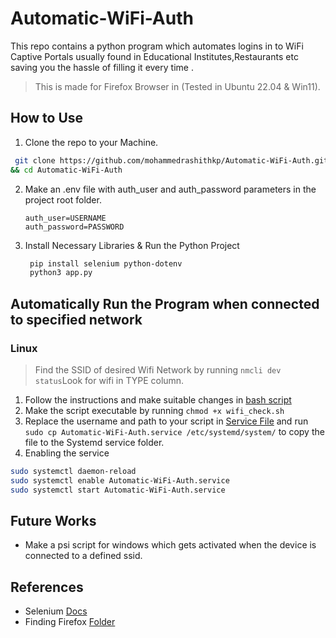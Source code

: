 # Automatic-WiFi-Auth
This repo contains a python program which automates logins in to WiFi Captive Portals usually found in Educational Institutes,Restaurants etc saving you the hassle of filling it every time .
> This is made for Firefox Browser in (Tested in Ubuntu 22.04 & Win11).
## How to Use
1. Clone the repo to your Machine.
```bash
 git clone https://github.com/mohammedrashithkp/Automatic-WiFi-Auth.git
&& cd Automatic-WiFi-Auth
``` 
2. Make an .env file with auth_user and auth_password parameters in the project root folder.
   ```env
   auth_user=USERNAME
   auth_password=PASSWORD
   ```
3. Install Necessary Libraries & Run the Python Project
   ```bash
    pip install selenium python-dotenv
    python3 app.py
   ```
## Automatically Run the Program when connected to specified  network
### Linux
> Find the SSID of desired Wifi Network by running `nmcli dev status`Look for wifi in TYPE column.
1. Follow the instructions and make suitable changes in [bash script](Templates/wifi_check.sh)
2. Make the script executable by running `chmod +x wifi_check.sh`
3. Replace the username and path to your script in [Service File](Templates/Automatic-WiFi-Auth.service) and run 
`sudo cp Automatic-WiFi-Auth.service /etc/systemd/system/` to copy the file to the Systemd service folder.
4. Enabling the service 

```bash
sudo systemctl daemon-reload
sudo systemctl enable Automatic-WiFi-Auth.service
sudo systemctl start Automatic-WiFi-Auth.service
```

## Future Works
- Make a psi script for windows  which gets activated when the device is connected to a defined ssid.
## References
- Selenium [Docs](https://www.selenium.dev/documentation/)
- Finding Firefox [Folder](https://www.howtogeek.com/255587/how-to-find-your-firefox-profile-folder-on-windows-mac-and-linux/)
